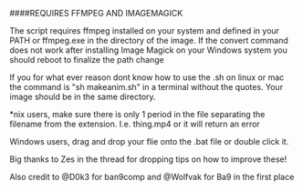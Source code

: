 ####REQUIRES FFMPEG AND IMAGEMAGICK

The script requires ffmpeg installed on your system and defined in your PATH or ffmpeg.exe in the directory of the image.
If the convert command does not work after installing Image Magick on your Windows system you should reboot to finalize the path change

If you for what ever reason dont know how to use the .sh on linux or mac the command is "sh makeanim.sh" in a terminal
without the quotes. Your image should be in the same directory.

*nix users, make sure there is only 1 period in the file separating the filename from the extension. I.e. thing.mp4 or 
it will return an error

Windows users, drag and drop your flie onto the .bat file or double click it. 

Big thanks to Zes in the thread for dropping tips on how to improve these!

Also credit to @D0k3 for ban9comp and @Wolfvak for Ba9 in the first place
